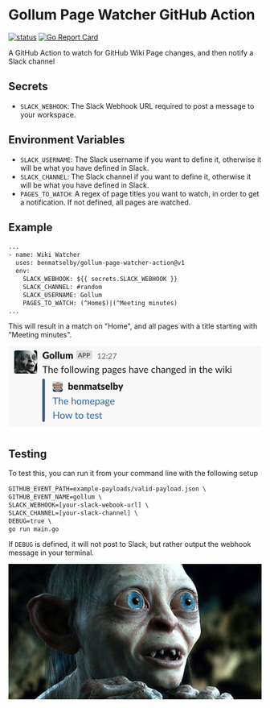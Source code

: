 # Gollum Page Watcher GitHub Action

<a href="https://github.com/benmatselby/gollum-page-watcher-action/actions"><img alt="status" src="https://github.com/benmatselby/gollum-page-watcher-action/workflows/Go/badge.svg"></a> [![Go Report Card](https://goreportcard.com/badge/github.com/benmatselby/gollum-page-watcher-action)](https://goreportcard.com/report/github.com/benmatselby/gollum-page-watcher-action)

A GitHub Action to watch for GitHub Wiki Page changes, and then notify a Slack channel

## Secrets

- `SLACK_WEBHOOK`: The Slack Webhook URL required to post a message to your workspace.

## Environment Variables

- `SLACK_USERNAME`: The Slack username if you want to define it, otherwise it will be what you have defined in Slack.
- `SLACK_CHANNEL`: The Slack channel if you want to define it, otherwise it will be what you have defined in Slack.
- `PAGES_TO_WATCH`: A regex of page titles you want to watch, in order to get a notification. If not defined, all pages are watched.

## Example

```shell
...
- name: Wiki Watcher
  uses: benmatselby/gollum-page-watcher-action@v1
  env:
    SLACK_WEBHOOK: ${{ secrets.SLACK_WEBHOOK }}
    SLACK_CHANNEL: #random
    SLACK_USERNAME: Gollum
    PAGES_TO_WATCH: (^Home$)|(^Meeting minutes)
...
```

This will result in a match on "Home", and all pages with a title starting with "Meeting minutes".

![Output](./img/output.png)

## Testing

To test this, you can run it from your command line with the following setup

```shell
GITHUB_EVENT_PATH=example-payloads/valid-payload.json \
GITHUB_EVENT_NAME=gollum \
SLACK_WEBHOOK=[your-slack-webook-url] \
SLACK_CHANNEL=[your-slack-channel] \
DEBUG=true \
go run main.go
```

If `DEBUG` is defined, it will not post to Slack, but rather output the webhook message in your terminal.

![Gollum](./img/gollum.jpg)

